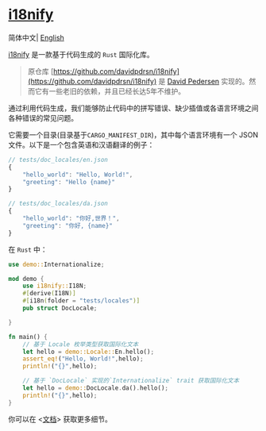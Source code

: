 # [i18nify](https://github.com/kingzcheung/i18nify)
简体中文| [English](./README.md)

[i18nify](https://github.com/kingzcheung/i18nify) 是一款基于代码生成的 `Rust` 国际化库。

> 原仓库 [https://github.com/davidpdrsn/i18nify](https://github.com/davidpdrsn/i18nify) 是 [David Pedersen](https://github.com/davidpdrsn) 实现的。然而它有一些老旧的依赖，并且已经长达5年不维护。

通过利用代码生成，我们能够防止代码中的拼写错误、缺少插值或各语言环境之间各种错误的常见问题。

它需要一个目录(目录基于`CARGO_MANIFEST_DIR`)，其中每个语言环境有一个 JSON 文件。以下是一个包含英语和汉语翻译的例子：

```javascript
// tests/doc_locales/en.json
{
    "hello_world": "Hello, World!",
    "greeting": "Hello {name}"
}

// tests/doc_locales/da.json
{
    "hello_world": "你好,世界！",
    "greeting": "你好, {name}"
}
```
在 `Rust` 中：
```rust
use demo::Internationalize;

mod demo {
    use i18nify::I18N;
    #[derive(I18N)]
    #[i18n(folder = "tests/locales")]
    pub struct DocLocale;

}

fn main() {
    // 基于 Locale 枚举类型获取国际化文本
    let hello = demo::Locale::En.hello();
    assert_eq!("Hello, World!",hello);
    println!("{}",hello);

    // 基于 `DocLocale` 实现的`Internationalize` trait 获取国际化文本
    let hello = demo::DocLocale.da().hello();
    println!("{}",hello);
}

```

你可以在 <[文档](https://docs.rs/i18nify)> 获取更多细节。